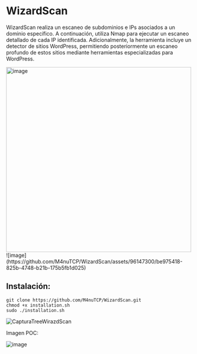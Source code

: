 # WizardScan
WizardScan realiza un escaneo de subdominios e IPs asociados a un dominio específico. A continuación, utiliza Nmap para ejecutar un escaneo detallado de cada IP identificada. Adicionalmente, la herramienta incluye un detector de sitios WordPress, permitiendo posteriormente un escaneo profundo de estos sitios mediante herramientas especializadas para WordPress.

<img src="https://github.com/M4nuTCP/WizardScan/assets/96147300/be975418-825b-4748-b21b-175b5fb1d025" alt="image" width="500"/>
![image](https://github.com/M4nuTCP/WizardScan/assets/96147300/be975418-825b-4748-b21b-175b5fb1d025)

## Instalación:

```
git clone https://github.com/M4nuTCP/WizardScan.git
chmod +x installation.sh
sudo ./installation.sh
```

![CapturaTreeWirazdScan](https://github.com/M4nuTCP/WizardScan/assets/96147300/402dcbe2-0c3a-4d7f-a52f-dad8fc6fce39)

Imagen POC:

![image](https://github.com/M4nuTCP/WizardScan/assets/96147300/f8ea02b1-bfd4-41a8-9b55-6674d6b76049)
